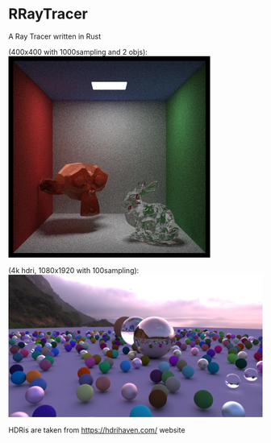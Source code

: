 # RRayTracer
A Ray Tracer written in Rust

(400x400 with 1000sampling and 2 objs):
![](shadowray.png)

(4k hdri, 1080x1920 with 100sampling):
![](hdri.png)

HDRis are taken from https://hdrihaven.com/ website 

